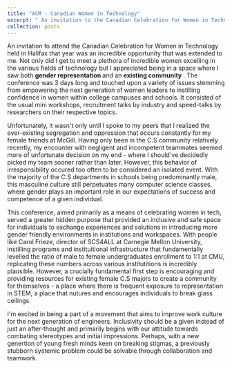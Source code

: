 ```yaml
---
title: "ACM - Canadian Women in Technology"
excerpt: " An invitation to the Canadian Celebration for Women in Technology in Halifax 2018 opened up my eyes to the lack of inclusion and communities present for women in technology. "
collection: posts
---
```


An invitation to attend the Canadian Celebration for Women in Technology held in Halifax that year was an incredible opportunity that was extended to me. Not only did I get to meet a plethora of incredible women excelling in the various fields of technology but I appreciated being in a space where I saw both <b> gender representation </b> and an <b> existing community </b>. The conference was 3 days long and touched upon a variety of issues stemming from empowering the next generation of women leaders to instilling confidence in women within college campuses and schools. It consisted of the usual mini workshops, recruitment talks by industry and speed-talks by researchers on their respective topics. <br> 

Unfortunately, it wasn't only until I spoke to my peers that I realized the ever-existing segregation and oppression that occurs constantly for my female friends at McGill. Having only been in the C.S community relatively recently, my encounter with negligent and incompetent teammates seemed more of unfortunate decision on my end - where I should've decidedly picked my team sooner rather than later. However, this behavior of irresponsibility occured too often to be considered an isolated event. With the majority of the C.S departments in schools being predominantly male, this masculine culture still perpetuates many computer science classes, where gender plays an important role in our expectations of success and competence of a given individual. <br> 

This conference, aimed primarily as a means of celebrating women in tech, served a greater hidden purpose that provided an inclusive and safe space for individuals to exchange experiences and solutions in introducing more gender friendly environments in institutions and workspaces. With people like Carol Frieze, director of SCS4ALL at Carnegie Mellon University, instilling programs and instituitional infrastructure that fundamentally levelled the ratio of male to female undergraduates enrollment to 1:1 at CMU, replicating these numbers across various institutitions is incredibly plausible. However, a crucially fundamental first step is encouraging and providing resources for existing female C.S majors to create a community for themselves - a place where there is frequent exposure to representation in STEM, a place that nutures and encourages individuals to break glass ceilings. <br> 

I'm excited in being a part of a movement that aims to improve work culture for the next generation of engineers. Inclusivity should be a given instead of just an after-thought and primarily begins with our attitude towards combating stereotypes and initial impressions. Perhaps, with a new genertion of young fresh minds keen on breaking stigmas, a previously stubborn systemic problem could be solvable through collaboration and teamwork. 

